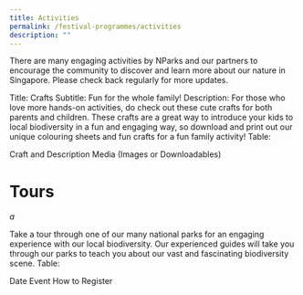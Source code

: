 ```yaml
---
title: Activities
permalink: /festival-programmes/activities
description: ""
---
```

There are many engaging activities by NParks and our partners to encourage the community to discover and learn more about our nature in Singapore. Please check back regularly for more updates.

Title: Crafts
Subtitle: Fun for the whole family! 
Description: For those who love more hands-on activities, do check out these cute crafts for both parents and children. These crafts are a great way to introduce your kids to local biodiversity in a fun and engaging way, so download and print out our unique colouring sheets and fun crafts for a fun family activity!
Table:

Craft and Description
Media (Images or Downloadables)















# Tours
*a*

Take a tour through one of our many national parks for an engaging experience with our local biodiversity. Our experienced guides will take you through our parks to teach you about our vast and fascinating biodiversity scene.
Table:

Date
Event
How to Register